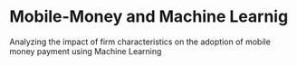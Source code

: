 # Mobile-Money and Machine Learnig
Analyzing the impact of firm characteristics on the adoption of mobile money payment using Machine Learning
